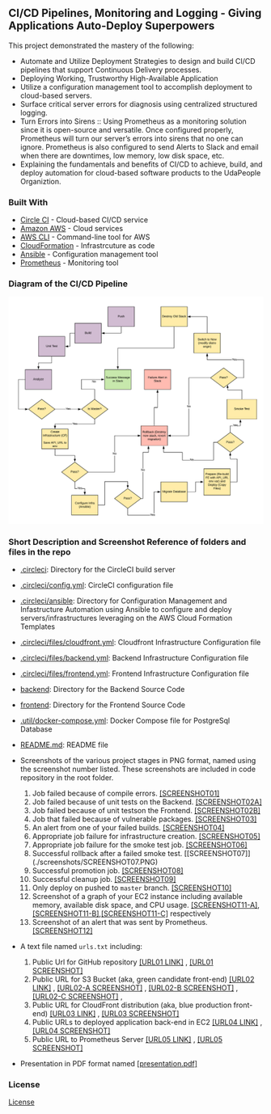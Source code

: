 

## CI/CD Pipelines, Monitoring and Logging - Giving Applications Auto-Deploy Superpowers

This project demonstrated the mastery of the following:

- Automate and Utilize Deployment Strategies to design and build CI/CD pipelines that support Continuous Delivery processes.
- Deploying Working, Trustworthy High-Available Application
- Utilize a configuration management tool to accomplish deployment to cloud-based servers.
- Surface critical server errors for diagnosis using centralized structured logging.
- Turn Errors into Sirens :: Using Prometheus as a monitoring solution since it is open-source and versatile. Once configured properly, Prometheus will turn our server’s errors into sirens that no one can ignore. Prometheus is also configured to send Alerts to Slack and email when there are downtimes, low memory, low disk space, etc.
- Explaining the fundamentals and benefits of CI/CD to achieve, build, and deploy automation for cloud-based software products to the UdaPeople Organiztion.




### Built With

- [Circle CI](www.circleci.com) - Cloud-based CI/CD service
- [Amazon AWS](https://aws.amazon.com/) - Cloud services
- [AWS CLI](https://aws.amazon.com/cli/) - Command-line tool for AWS
- [CloudFormation](https://aws.amazon.com/cloudformation/) - Infrastrcuture as code
- [Ansible](https://www.ansible.com/) - Configuration management tool
- [Prometheus](https://prometheus.io/) - Monitoring tool





### Diagram of the CI/CD Pipeline 
![Diagram of CI/CD Pipeline we will be building.](udapeople-pipeline.png)




### Short Description and Screenshot Reference of folders and files in the repo

- [.circleci](./.circleci): Directory for the CircleCI build server
- [.circleci/config.yml](./.circleci/config.yml): CircleCI configuration file
- [.circleci/ansible](./.circleci/ansible): Directory for Configuration Management and Infastructure Automation using Ansible to configure and deploy servers/infrastructures leveraging on the AWS Cloud Formation Templates
- [.circleci/files/cloudfront.yml](./.circleci/files/cloudfront.yml): Cloudfront Infrastructure Configuration file
- [.circleci/files/backend.yml](./.circleci/files/backend.yml): Backend Infrastructure Configuration file
- [.circleci/files/frontend.yml](./.circleci/files/cloudfront.yml): Frontend Infrastructure Configuration file
- [backend](./backend): Directory for the Backend Source Code
- [frontend](./frontend): Directory for the Frontend Source Code
- [.util/docker-compose.yml](./.util/docker-compose.yml): Docker Compose file for PostgreSql Database
- [README.md](./README.md): README file

- Screenshots of the various project stages in PNG format, named using the screenshot number listed. These screenshots are included in code repository in the root folder.
  1. Job failed because of compile errors. [[SCREENSHOT01]](./screenshots/SCREENSHOT01.PNG)
  1. Job failed because of unit tests on the Backend. [[SCREENSHOT02A]](./screenshots/SCREENSHOT02A.PNG)
  1. Job failed because of unit testson the Frontend. [[SCREENSHOT02B]](./screenshots/SCREENSHOT02B.PNG)
  1. Job that failed because of vulnerable packages. [[SCREENSHOT03]](./screenshots/SCREENSHOT03.PNG)
  1. An alert from one of your failed builds. [[SCREENSHOT04]](./screenshots/SCREENSHOT04.PNG)
  1. Appropriate job failure for infrastructure creation. [[SCREENSHOT05]](./screenshots/SCREENSHOT05.PNG)
  1. Appropriate job failure for the smoke test job. [[SCREENSHOT06]](./screenshots/SCREENSHOT06.PNG)
  1. Successful rollback after a failed smoke test. [[SCREENSHOT07]] (./screenshots/SCREENSHOT07.PNG) 
  1. Successful promotion job. [[SCREENSHOT08]](./screenshots/SCREENSHOT08.PNG)
  1. Successful cleanup job. [[SCREENSHOT09]](./screenshots/SCREENSHOT09.PNG)
  1. Only deploy on pushed to `master` branch. [[SCREENSHOT10]](./screenshots/SCREENSHOT10.PNG)
  1. Screenshot of a graph of your EC2 instance including available memory, available disk space, and CPU usage. [[SCREENSHOT11-A]](./screenshots/SCREENSHOT11-A.PNG),[[SCREENSHOT11-B]](./screenshots/SCREENSHOT11-B.PNG),[[SCREENSHOT11-C]](./screenshots/SCREENSHOT11-C.PNG) respectively
  1. Screenshot of an alert that was sent by Prometheus. [[SCREENSHOT12]](./screenshots/SCREENSHOT12.PNG)

- A text file named `urls.txt`  including:
  1. Public Url for GitHub repository  [[URL01 LINK]](./screenshots/url.txt) , [[URL01 SCREENSHOT]](./screenshots/URL01_SCREENSHOT.PNG)
  1. Public URL for S3 Bucket (aka, green candidate front-end) [[URL02 LINK]](./screenshots/url.txt) , [[URL02-A SCREENSHOT]](./screenshots/URL02-ADD_EMPLOYEE_S3_URL.PNG) , [[URL02-B SCREENSHOT]](./screenshots/URL02-ADD_EMPLOYEE_S3_URL2.PNG) , [[URL02-C SCREENSHOT]](./screenshots/URL02-ADD_EMPLOYEE_S3_URL3.PNG) , 
  1. Public URL for CloudFront distribution (aka, blue production front-end) [[URL03 LINK]](./screenshots/url.txt) , [[URL03 SCREENSHOT]](./screenshots/URL03_SCREENSHOT.PNG)
  1. Public URLs to deployed application back-end in EC2 [[URL04 LINK]](./screenshots/url.txt) , [[URL04 SCREENSHOT]](./screenshots/URL04_SCREENSHOT.PNG)
  1. Public URL to Prometheus Server [[URL05 LINK]](./screenshots/url.txt) , [[URL05 SCREENSHOT]](./screenshots/URL05_SCREENSHOT.PNG)

- Presentation in PDF format named [[presentation.pdf]](./presentation.pdf)






### License

[License](LICENSE.md)
